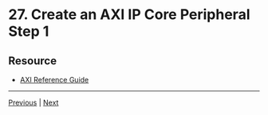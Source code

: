 # 27. Create an AXI IP Core Peripheral Step 1

## Resource

-   [AXI Reference Guide](https://rfpga.s3.us-west-1.amazonaws.com/Learn-Vivado-from-Top-to-Bottom_Your-Complete-Guide/ug761_axi_reference_guide.pdf)

---

[Previous](./26_AXI-Interface-Explained.md) | [Next](./28_Creating-an-AXI-IP-Core-Peripheral-Step-2.md)